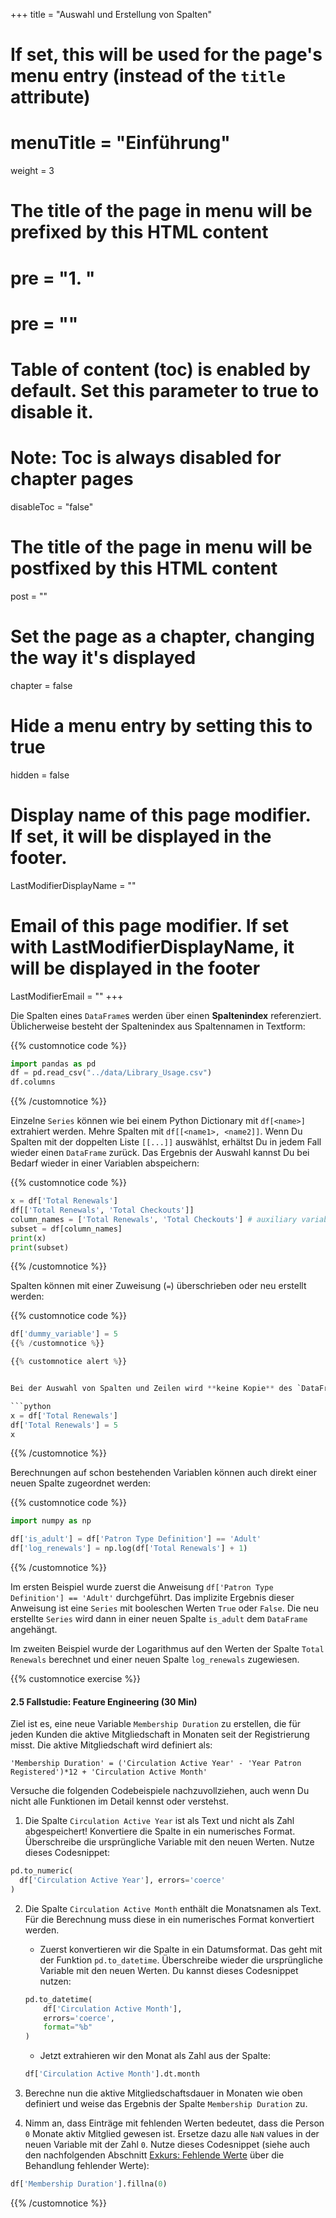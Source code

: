 +++
title = "Auswahl und Erstellung von Spalten"
# If set, this will be used for the page's menu entry (instead of the `title` attribute)
# menuTitle = "Einführung"
weight = 3
# The title of the page in menu will be prefixed by this HTML content
# pre = "<b>1. </b>"
# pre = "<i class='fab fa-github'></i>"
# Table of content (toc) is enabled by default. Set this parameter to true to disable it.
# Note: Toc is always disabled for chapter pages
disableToc = "false"

# The title of the page in menu will be postfixed by this HTML content
post = ""
# Set the page as a chapter, changing the way it's displayed
chapter = false
# Hide a menu entry by setting this to true
hidden = false
# Display name of this page modifier. If set, it will be displayed in the footer.
LastModifierDisplayName = ""
# Email of this page modifier. If set with LastModifierDisplayName, it will be displayed in the footer
LastModifierEmail = ""
+++

Die Spalten eines `DataFrame`s werden über einen **Spaltenindex** referenziert. Üblicherweise besteht der Spaltenindex aus Spaltennamen in Textform:

{{% customnotice code %}}
```python
import pandas as pd
df = pd.read_csv("../data/Library_Usage.csv")
df.columns
```
{{% /customnotice %}}

Einzelne `Series` können wie bei einem Python Dictionary mit `df[<name>]` extrahiert werden. Mehre Spalten mit `df[[<name1>, <name2]]`. Wenn Du Spalten mit der doppelten Liste `[[...]]` auswählst, erhältst Du in jedem Fall wieder einen `DataFrame` zurück. Das Ergebnis der Auswahl kannst Du bei Bedarf wieder in einer Variablen abspeichern:

{{% customnotice code %}}
```python
x = df['Total Renewals']
df[['Total Renewals', 'Total Checkouts']]
column_names = ['Total Renewals', 'Total Checkouts'] # auxiliary variable
subset = df[column_names]
print(x)
print(subset)
```
{{% /customnotice %}}

Spalten können mit einer Zuweisung (`=`) überschrieben oder neu erstellt werden:

{{% customnotice code %}}
```python
df['dummy_variable'] = 5
{{% /customnotice %}}

{{% customnotice alert %}}


Bei der Auswahl von Spalten und Zeilen wird **keine Kopie** des `DataFrame`s  oder der `Series` erstellt, sondern nur eine **Referenz** auf die ursprüngliche Tabelle. Wenn Du Daten in der ursprünglichen Tabelle änderst, so ändert sich auch die Referenz:

```python
x = df['Total Renewals']
df['Total Renewals'] = 5
x
```

{{% /customnotice %}}

Berechnungen auf schon bestehenden Variablen können auch direkt einer neuen Spalte zugeordnet werden:


{{% customnotice code %}}
```python
import numpy as np

df['is_adult'] = df['Patron Type Definition'] == 'Adult'
df['log_renewals'] = np.log(df['Total Renewals'] + 1)
```
{{% /customnotice %}}

Im ersten Beispiel wurde zuerst die Anweisung `df['Patron Type Definition'] == 'Adult'` durchgeführt. Das implizite Ergebnis dieser Anweisung ist eine `Series` mit booleschen Werten `True` oder `False`. Die neu erstellte `Series` wird dann in einer neuen Spalte `is_adult` dem `DataFrame` angehängt.

Im zweiten Beispiel wurde der Logarithmus auf den Werten der Spalte `Total Renewals` berechnet und einer neuen Spalte `log_renewals` zugewiesen.


{{% customnotice exercise %}}

#### 2.5 Fallstudie: Feature Engineering (30 Min)

Ziel ist es, eine neue Variable `Membership Duration` zu erstellen, die für jeden Kunden die aktive Mitgliedschaft in Monaten seit der Registrierung misst. Die aktive Mitgliedschaft wird definiert als:

```shell
'Membership Duration' = ('Circulation Active Year' - 'Year Patron Registered')*12 + 'Circulation Active Month'
```

Versuche die folgenden Codebeispiele nachzuvollziehen, auch wenn Du nicht alle Funktionen im Detail kennst oder verstehst. 


1. Die Spalte `Circulation Active Year` ist als Text und nicht als Zahl abgespeichert! Konvertiere die Spalte in ein numerisches Format. Überschreibe die ursprüngliche Variable mit den neuen Werten. Nutze dieses Codesnippet:


```python
pd.to_numeric(
  df['Circulation Active Year'], errors='coerce'
)
```


2. Die Spalte `Circulation Active Month` enthält die Monatsnamen als Text. Für die Berechnung muss diese in ein numerisches Format konvertiert werden. 
  
    - Zuerst konvertieren wir die Spalte in ein Datumsformat. Das geht mit der Funktion `pd.to_datetime`. Überschreibe wieder die ursprüngliche Variable mit den neuen Werten. Du kannst dieses Codesnippet nutzen:

    ```python
    pd.to_datetime(
        df['Circulation Active Month'],
        errors='coerce',
        format="%b"
    )
    ```

    - Jetzt extrahieren wir den Monat als Zahl aus der Spalte: 


    ```python
    df['Circulation Active Month'].dt.month
    ```


  3. Berechne nun die aktive Mitgliedschaftsdauer in Monaten wie oben definiert und weise das Ergebnis der Spalte `Membership Duration` zu. 

  4. Nimm an, dass Einträge mit fehlenden Werten bedeutet, dass die Person `0` Monate aktiv Mitglied gewesen ist. Ersetze dazu alle `NaN` values in der neuen Variable mit der Zahl `0`. Nutze dieses Codesnippet (siehe auch den nachfolgenden Abschnitt [Exkurs: Fehlende Werte](/2023-2024-ZK_Data_Librarian_Modul_3/basics/pandas/na/) über die Behandlung fehlender Werte):

```python
df['Membership Duration'].fillna(0)
```

{{% /customnotice %}}

